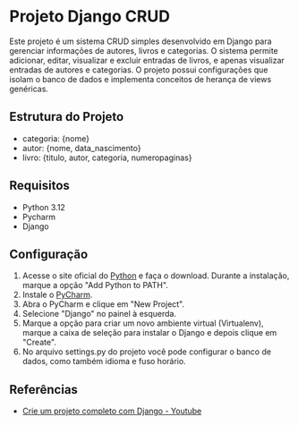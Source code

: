 # Projeto Django CRUD

Este projeto é um sistema CRUD simples desenvolvido em Django para gerenciar informações de autores, livros e categorias. 
O sistema permite adicionar, editar, visualizar e excluir entradas de livros, e apenas visualizar entradas de autores e categorias.
O projeto possui configurações que isolam o banco de dados e implementa conceitos de herança de views genéricas.

## Estrutura do Projeto

- categoria: {nome}
- autor: {nome, data_nascimento}
- livro: {titulo, autor, categoria, numeropaginas}

## Requisitos

- Python 3.12
- Pycharm
- Django

## Configuração

1. Acesse o site oficial do [Python](https://www.python.org/) e faça o download. Durante a instalação, marque a opção "Add Python to PATH".
2. Instale o [PyCharm](https://www.jetbrains.com/pycharm/download/).
3. Abra o PyCharm e clique em "New Project".
4. Selecione "Django" no painel à esquerda.
5. Marque a opção para criar um novo ambiente virtual (Virtualenv), marque a caixa de seleção para instalar o Django e depois clique em "Create".
6. No arquivo settings.py do projeto você pode configurar o banco de dados, como também idioma e fuso horário. 

## Referências
- [Crie um projeto completo com Django - Youtube](https://www.youtube.com/watch?v=MsUL3Pgofl4)

